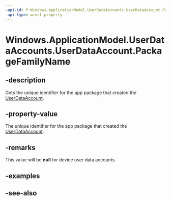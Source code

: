 ```yaml
---
-api-id: P:Windows.ApplicationModel.UserDataAccounts.UserDataAccount.PackageFamilyName
-api-type: winrt property
---
```


<!-- Property syntax
public string PackageFamilyName { get; }
-->

# Windows.ApplicationModel.UserDataAccounts.UserDataAccount.PackageFamilyName

## -description
Gets the unique identifier for the app package that created the [UserDataAccount](userdataaccount.md).

## -property-value
The unique identifier for the app package that created the [UserDataAccount](userdataaccount.md).

## -remarks
This value will be **null** for device user data accounts.

## -examples

## -see-also
